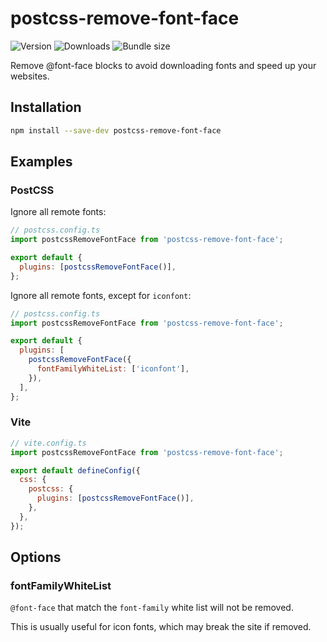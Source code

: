 # postcss-remove-font-face

![Version](https://img.shields.io/npm/v/postcss-remove-font-face)
![Downloads](https://img.shields.io/npm/dw/postcss-remove-font-face)
![Bundle size](https://img.shields.io/bundlephobia/minzip/postcss-remove-font-face)

Remove @font-face blocks to avoid downloading fonts and speed up your websites.

## Installation

```bash
npm install --save-dev postcss-remove-font-face
```

## Examples

### PostCSS

Ignore all remote fonts:

```js
// postcss.config.ts
import postcssRemoveFontFace from 'postcss-remove-font-face';

export default {
  plugins: [postcssRemoveFontFace()],
};
```

Ignore all remote fonts, except for `iconfont`:

```js
// postcss.config.ts
import postcssRemoveFontFace from 'postcss-remove-font-face';

export default {
  plugins: [
    postcssRemoveFontFace({
      fontFamilyWhiteList: ['iconfont'],
    }),
  ],
};
```

### Vite

```js
// vite.config.ts
import postcssRemoveFontFace from 'postcss-remove-font-face';

export default defineConfig({
  css: {
    postcss: {
      plugins: [postcssRemoveFontFace()],
    },
  },
});
```

## Options

### fontFamilyWhiteList

`@font-face` that match the `font-family` white list will not be removed.

This is usually useful for icon fonts, which may break the site if removed.
